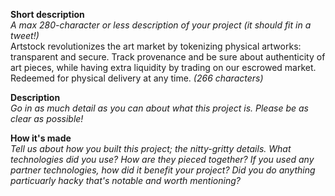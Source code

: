 <b>Short description</b><br>
<i>A max 280-character or less description of your project (it should fit in a tweet!)</i><br>
Artstock revolutionizes the art market by tokenizing physical artworks: transparent and secure. Track provenance and be sure about authenticity of art pieces, while having extra liquidity by trading on our escrowed market. Redeemed for physical delivery at any time.
<i>(266 characters)</i>

<b>Description</b><br>
<i>Go in as much detail as you can about what this project is. Please be as clear as possible!</i><br>


<b>How it's made</b><br>
<i>Tell us about how you built this project; the nitty-gritty details. What technologies did you use? How are they pieced together? If you used any partner technologies, how did it benefit your project? Did you do anything particuarly hacky that's notable and worth mentioning?</i><br>

